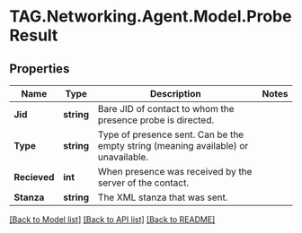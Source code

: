 # TAG.Networking.Agent.Model.ProbeResult

## Properties

Name | Type | Description | Notes
------------ | ------------- | ------------- | -------------
**Jid** | **string** | Bare JID of contact to whom the presence probe is directed. | 
**Type** | **string** | Type of presence sent. Can be the empty string (meaning available) or unavailable. | 
**Recieved** | **int** | When presence was received by the server of the contact. | 
**Stanza** | **string** | The XML stanza that was sent. | 

[[Back to Model list]](../README.md#documentation-for-models) [[Back to API list]](../README.md#documentation-for-api-endpoints) [[Back to README]](../README.md)

